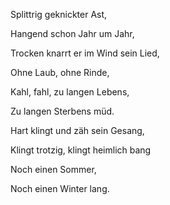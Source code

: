 Splittrig geknickter Ast,

Hangend schon Jahr um Jahr,

Trocken knarrt er im Wind sein Lied,

Ohne Laub, ohne Rinde,

Kahl, fahl, zu langen Lebens,

Zu langen Sterbens müd.

Hart klingt und zäh sein Gesang,

Klingt trotzig, klingt heimlich bang

Noch einen Sommer,

Noch einen Winter lang.
